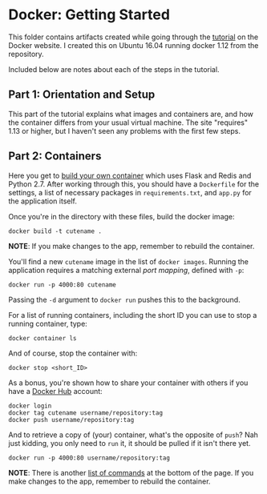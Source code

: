 # Docker: Getting Started

This folder contains artifacts created while going through the [tutorial][get]
on the Docker website. I created this on Ubuntu 16.04 running docker 1.12 from
the repository.

Included below are notes about each of the steps in the tutorial.

## Part 1: Orientation and Setup

This part of the tutorial explains what images and containers are, and how the
container differs from your usual virtual machine. The site "requires" 1.13 or
higher, but I haven't seen any problems with the first few steps.

## Part 2: Containers

Here you get to [build your own container][con] which uses Flask and Redis and
Python 2.7. After working through this, you should have a `Dockerfile` for the
settings, a list of necessary packages in `requirements.txt`, and `app.py` for
the application itself.

Once you're in the directory with these files, build the docker image:

    docker build -t cutename .

**NOTE**: If you make changes to the app, remember to rebuild the container.

You'll find a new `cutename` image in the list of `docker images`. Running the
application requires a matching external _port mapping_, defined with `-p`:

    docker run -p 4000:80 cutename

Passing the `-d` argument to `docker run` pushes this to the background.

For a list of running containers, including the short ID you can use to stop a
running container, type:

    docker container ls

And of course, stop the container with:

    docker stop <short_ID>

As a bonus, you're shown how to share your container with others if you have a
[Docker Hub][hub] account:

    docker login
    docker tag cutename username/repository:tag
    docker push username/repository:tag

And to retrieve a copy of (your) container, what's the opposite of `push`? Nah
just kidding, you only need to `run` it, it should be pulled if it isn't there
yet.

    docker run -p 4000:80 username/repository:tag

**NOTE**: There is another [list of commands][d2r] at the bottom of the page.
If you make changes to the app, remember to rebuild the container.

[get]: https://docs.docker.com/get-started/
[con]: https://docs.docker.com/get-started/part2/
[d2r]: https://docs.docker.com/get-started/part2/#recap-and-cheat-sheet-optional
[hub]: https://cloud.docker.com/
